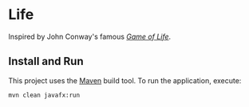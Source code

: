 # Life

Inspired by John Conway's famous [*Game of
Life*](https://en.wikipedia.org/wiki/John_Horton_Conway#Conway's_Game_of_Life).

## Install and Run

This project uses the [Maven](https://maven.apache.org/) build tool. To run the application, execute:

```
mvn clean javafx:run
```